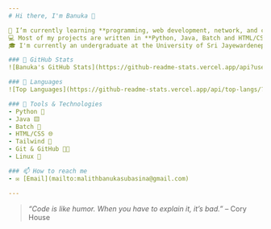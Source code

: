 ```yaml
---
# Hi there, I'm Banuka 👋

🌱 I’m currently learning **programming, web development, network, and computer science fundamentals.**  
💻 Most of my projects are written in **Python, Java, Batch and HTML/CSS**.  
🎓 I'm currently an undergraduate at the University of Sri Jayewardenepura.

### 📌 GitHub Stats
![Banuka's GitHub Stats](https://github-readme-stats.vercel.app/api?username=banuka20431&show_icons=true&theme=radical)

### 📌 Languages
![Top Languages](https://github-readme-stats.vercel.app/api/top-langs/?username=banuka20431)

### 🧰 Tools & Technologies
- Python 🐍
- Java 🟨
- Batch 💾
- HTML/CSS 🌐
- Tailwind 🍃
- Git & GitHub 🧑‍💻
- Linux 🐧

### 📫 How to reach me
- ✉️ [Email](mailto:malithbanukasubasina@gmail.com)

---
```


> _“Code is like humor. When you have to explain it, it’s bad.”_ – Cory House
